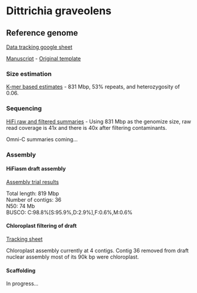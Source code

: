 # Dittrichia graveolens

## Reference genome

[Data tracking google sheet](https://docs.google.com/spreadsheets/d/10WpqEDbLMlsCtp8gftFsXScPKQhTrrIB8Kh8VTkQy2g)

[Manuscript](https://docs.google.com/document/d/1MNmYusk89dXegETUHbGTfY9m631gyJSp/edit) - [Original template](https://github.com/slmcevoy/gaviota-tarplant/blob/main/manuscript/GenomeResourceTemplateCCGP.docx)

### Size estimation

[K-mer based estimates](genome-size/README.md) - 831 Mbp, 53% repeats, and heterozygosity of 0.06.

### Sequencing

[HiFi raw and filtered summaries](sequencing/hifi/) - Using 831 Mbp as the genomize size, raw read coverage is 41x and there is 40x after filtering contaminants.

Omni-C summaries coming...

### Assembly

#### HiFiasm draft assembly 

[Assembly trial results](https://docs.google.com/spreadsheets/d/10WpqEDbLMlsCtp8gftFsXScPKQhTrrIB8Kh8VTkQy2g/edit#gid=234257980)  

Total length: 819 Mbp  
 Number of contigs: 36  
 N50: 74 Mb  
 BUSCO: C:98.8%[S:95.9%,D:2.9%],F:0.6%,M:0.6%  

#### Chloroplast filtering of draft

[Tracking sheet](https://docs.google.com/spreadsheets/d/10WpqEDbLMlsCtp8gftFsXScPKQhTrrIB8Kh8VTkQy2g/edit#gid=1445097887)  

Chloroplast assembly currently at 4 contigs.  Contig 36 removed from draft nuclear assembly most of its 90k bp were chloroplast.

#### Scaffolding

In progress...
